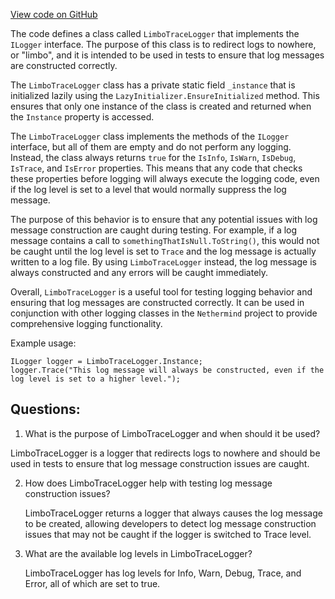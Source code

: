 [View code on GitHub](https://github.com/nethermindeth/nethermind/Nethermind.Logging/LimboTraceLogger.cs)

The code defines a class called `LimboTraceLogger` that implements the `ILogger` interface. The purpose of this class is to redirect logs to nowhere, or "limbo", and it is intended to be used in tests to ensure that log messages are constructed correctly. 

The `LimboTraceLogger` class has a private static field `_instance` that is initialized lazily using the `LazyInitializer.EnsureInitialized` method. This ensures that only one instance of the class is created and returned when the `Instance` property is accessed. 

The `LimboTraceLogger` class implements the methods of the `ILogger` interface, but all of them are empty and do not perform any logging. Instead, the class always returns `true` for the `IsInfo`, `IsWarn`, `IsDebug`, `IsTrace`, and `IsError` properties. This means that any code that checks these properties before logging will always execute the logging code, even if the log level is set to a level that would normally suppress the log message. 

The purpose of this behavior is to ensure that any potential issues with log message construction are caught during testing. For example, if a log message contains a call to `somethingThatIsNull.ToString()`, this would not be caught until the log level is set to `Trace` and the log message is actually written to a log file. By using `LimboTraceLogger` instead, the log message is always constructed and any errors will be caught immediately. 

Overall, `LimboTraceLogger` is a useful tool for testing logging behavior and ensuring that log messages are constructed correctly. It can be used in conjunction with other logging classes in the `Nethermind` project to provide comprehensive logging functionality. 

Example usage:

```
ILogger logger = LimboTraceLogger.Instance;
logger.Trace("This log message will always be constructed, even if the log level is set to a higher level.");
```
## Questions: 
 1. What is the purpose of LimboTraceLogger and when should it be used?
   
   LimboTraceLogger is a logger that redirects logs to nowhere and should be used in tests to ensure that log message construction issues are caught. 

2. How does LimboTraceLogger help with testing log message construction issues?
   
   LimboTraceLogger returns a logger that always causes the log message to be created, allowing developers to detect log message construction issues that may not be caught if the logger is switched to Trace level. 

3. What are the available log levels in LimboTraceLogger?
   
   LimboTraceLogger has log levels for Info, Warn, Debug, Trace, and Error, all of which are set to true.